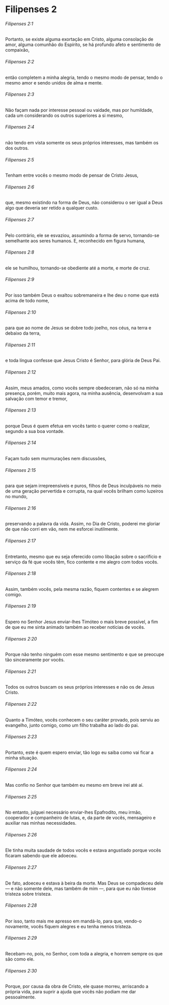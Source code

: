 # Filipenses 2

###### Filipenses 2:1

Portanto, se existe alguma exortação em Cristo, alguma consolação de amor, alguma comunhão do Espírito, se há profundo afeto e sentimento de compaixão,

###### Filipenses 2:2

então completem a minha alegria, tendo o mesmo modo de pensar, tendo o mesmo amor e sendo unidos de alma e mente.

###### Filipenses 2:3

Não façam nada por interesse pessoal ou vaidade, mas por humildade, cada um considerando os outros superiores a si mesmo,

###### Filipenses 2:4

não tendo em vista somente os seus próprios interesses, mas também os dos outros.

###### Filipenses 2:5

Tenham entre vocês o mesmo modo de pensar de Cristo Jesus,

###### Filipenses 2:6

que, mesmo existindo na forma de Deus, não considerou o ser igual a Deus algo que deveria ser retido a qualquer custo.

###### Filipenses 2:7

Pelo contrário, ele se esvaziou, assumindo a forma de servo, tornando-se semelhante aos seres humanos. E, reconhecido em figura humana,

###### Filipenses 2:8

ele se humilhou, tornando-se obediente até a morte, e morte de cruz.

###### Filipenses 2:9

Por isso também Deus o exaltou sobremaneira e lhe deu o nome que está acima de todo nome,

###### Filipenses 2:10

para que ao nome de Jesus se dobre todo joelho, nos céus, na terra e debaixo da terra,

###### Filipenses 2:11

e toda língua confesse que Jesus Cristo é Senhor, para glória de Deus Pai.

###### Filipenses 2:12

Assim, meus amados, como vocês sempre obedeceram, não só na minha presença, porém, muito mais agora, na minha ausência, desenvolvam a sua salvação com temor e tremor,

###### Filipenses 2:13

porque Deus é quem efetua em vocês tanto o querer como o realizar, segundo a sua boa vontade.

###### Filipenses 2:14

Façam tudo sem murmurações nem discussões,

###### Filipenses 2:15

para que sejam irrepreensíveis e puros, filhos de Deus inculpáveis no meio de uma geração pervertida e corrupta, na qual vocês brilham como luzeiros no mundo,

###### Filipenses 2:16

preservando a palavra da vida. Assim, no Dia de Cristo, poderei me gloriar de que não corri em vão, nem me esforcei inutilmente.

###### Filipenses 2:17

Entretanto, mesmo que eu seja oferecido como libação sobre o sacrifício e serviço da fé que vocês têm, fico contente e me alegro com todos vocês.

###### Filipenses 2:18

Assim, também vocês, pela mesma razão, fiquem contentes e se alegrem comigo.

###### Filipenses 2:19

Espero no Senhor Jesus enviar-lhes Timóteo o mais breve possível, a fim de que eu me sinta animado também ao receber notícias de vocês.

###### Filipenses 2:20

Porque não tenho ninguém com esse mesmo sentimento e que se preocupe tão sinceramente por vocês.

###### Filipenses 2:21

Todos os outros buscam os seus próprios interesses e não os de Jesus Cristo.

###### Filipenses 2:22

Quanto a Timóteo, vocês conhecem o seu caráter provado, pois serviu ao evangelho, junto comigo, como um filho trabalha ao lado do pai.

###### Filipenses 2:23

Portanto, este é quem espero enviar, tão logo eu saiba como vai ficar a minha situação.

###### Filipenses 2:24

Mas confio no Senhor que também eu mesmo em breve irei até aí.

###### Filipenses 2:25

No entanto, julguei necessário enviar-lhes Epafrodito, meu irmão, cooperador e companheiro de lutas, e, da parte de vocês, mensageiro e auxiliar nas minhas necessidades.

###### Filipenses 2:26

Ele tinha muita saudade de todos vocês e estava angustiado porque vocês ficaram sabendo que ele adoeceu.

###### Filipenses 2:27

De fato, adoeceu e estava à beira da morte. Mas Deus se compadeceu dele — e não somente dele, mas também de mim —, para que eu não tivesse tristeza sobre tristeza.

###### Filipenses 2:28

Por isso, tanto mais me apresso em mandá-lo, para que, vendo-o novamente, vocês fiquem alegres e eu tenha menos tristeza.

###### Filipenses 2:29

Recebam-no, pois, no Senhor, com toda a alegria, e honrem sempre os que são como ele.

###### Filipenses 2:30

Porque, por causa da obra de Cristo, ele quase morreu, arriscando a própria vida, para suprir a ajuda que vocês não podiam me dar pessoalmente.

